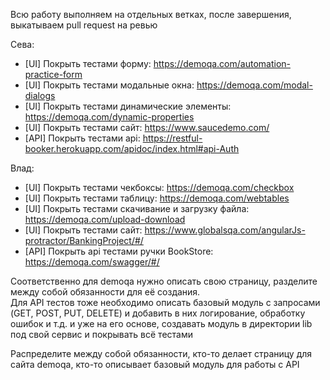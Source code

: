 Всю работу выполняем на отдельных ветках, после завершения, выкатываем pull request на ревью

Сева:  
- [UI] Покрыть тестами форму: https://demoqa.com/automation-practice-form  
- [UI] Покрыть тестами модальные окна: https://demoqa.com/modal-dialogs  
- [UI] Покрыть тестами динамические элементы: https://demoqa.com/dynamic-properties
- [UI] Покрыть тестами сайт: https://www.saucedemo.com/
- [API] Покрыть тестами api: https://restful-booker.herokuapp.com/apidoc/index.html#api-Auth  
  
Влад:  
- [UI] Покрыть тестами чекбоксы: https://demoqa.com/checkbox  
- [UI] Покрыть тестами таблицу: https://demoqa.com/webtables  
- [UI] Покрыть тестами скачивание и загрузку файла: https://demoqa.com/upload-download  
- [UI] Покрыть тестами сайт: https://www.globalsqa.com/angularJs-protractor/BankingProject/#/  
- [API] Покрыть api тестами ручки BookStore: https://demoqa.com/swagger/#/  

Соответственно для demoqa нужно описать свою страницу, разделите между собой обязанности для её создания.    
Для API тестов тоже необходимо описать базовый модуль с запросами (GET, POST, PUT, DELETE) и добавить в них логирование,
обработку ошибок и т.д. и уже на его основе, создавать модуль в директории lib под свой сервис и покрывать всё тестами

Распределите между собой обязанности, кто-то делает страницу для сайта demoqa, кто-то описывает базовый модуль для 
работы с API
